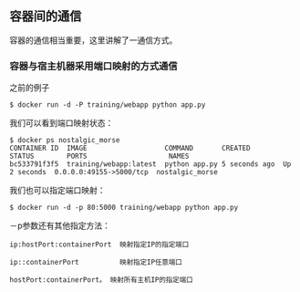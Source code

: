 ## 容器间的通信
容器的通信相当重要，这里讲解了一通信方式。
### 容器与宿主机器采用端口映射的方式通信

之前的例子

	$ docker run -d -P training/webapp python app.py

我们可以看到端口映射状态：

	$ docker ps nostalgic_morse
	CONTAINER ID  IMAGE                   COMMAND       CREATED        STATUS        PORTS                    NAMES
	bc533791f3f5  training/webapp:latest  python app.py 5 seconds ago  Up 2 seconds  0.0.0.0:49155->5000/tcp  nostalgic_morse

我们也可以指定端口映射：

	$ docker run -d -p 80:5000 training/webapp python app.py

－p参数还有其他指定方法：

	ip:hostPort:containerPort  映射指定IP的指定端口

	ip::containerPort          映射指定IP任意端口
	
	hostPort:containerPort。	映射所有主机IP的指定端口
	
